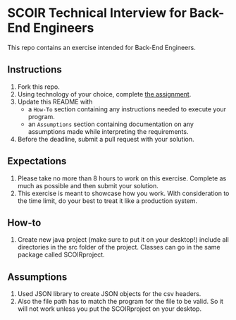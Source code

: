 # SCOIR Technical Interview for Back-End Engineers
This repo contains an exercise intended for Back-End Engineers.

## Instructions
1. Fork this repo.
1. Using technology of your choice, complete [the assignment](./Assignment.md).
1. Update this README with
    * a `How-To` section containing any instructions needed to execute your program.
    * an `Assumptions` section containing documentation on any assumptions made while interpreting the requirements.
1. Before the deadline, submit a pull request with your solution.

## Expectations
1. Please take no more than 8 hours to work on this exercise. Complete as much as possible and then submit your solution.
1. This exercise is meant to showcase how you work. With consideration to the time limit, do your best to treat it like a production system.

## How-to
1. Create new java project (make sure to put it on your desktop!) include all directories in the src folder of the project. Classes can go in the same package called SCOIRproject.

## Assumptions 
1. Used JSON library to create JSON objects for the csv headers. 
1. Also the file path has to match the program for the file to be valid. So it will not work unless you put the SCOIRproject on your desktop. 